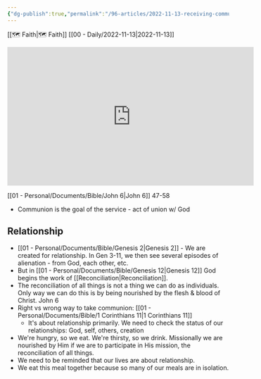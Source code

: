 ```yaml
---
{"dg-publish":true,"permalink":"/96-articles/2022-11-13-receiving-communion/"}
---
```



[[🗺️ Faith\|🗺️ Faith]] [[00 - Daily/2022-11-13\|2022-11-13]]

<iframe width="560" height="315" src="https://www.youtube.com/embed/sSl4yYrKfPs" title="YouTube video player" frameborder="0" allow="accelerometer; autoplay; clipboard-write; encrypted-media; gyroscope; picture-in-picture" allowfullscreen></iframe>

[[01 - Personal/Documents/Bible/John 6\|John 6]] 47-58

* Communion is the goal of the service - act of union w/ God

## Relationship

* [[01 - Personal/Documents/Bible/Genesis 2\|Genesis 2]] - We are created for relationship. In Gen 3-11, we then see several episodes of alienation - from God, each other, etc.
* But in [[01 - Personal/Documents/Bible/Genesis 12\|Genesis 12]] God begins the work of [[Reconciliation\|Reconciliation]].
* The reconciliation of all things is not a thing we can do as individuals. Only way we can do this is by being nourished by the flesh & blood of Christ. John 6
* Right vs wrong way to take communion: [[01 - Personal/Documents/Bible/1 Corinthians 11\|1 Corinthians 11]]
    * It's about relationship primarily. We need to check the status of our relationships: God, self, others, creation
* We're hungry, so we eat. We're thirsty, so we drink. Missionally we are nourished by Him if we are to participate in His mission, the reconciliation of all things.
* We need to be reminded that our lives are about relationship.
* We eat this meal together because so many of our meals are in isolation.